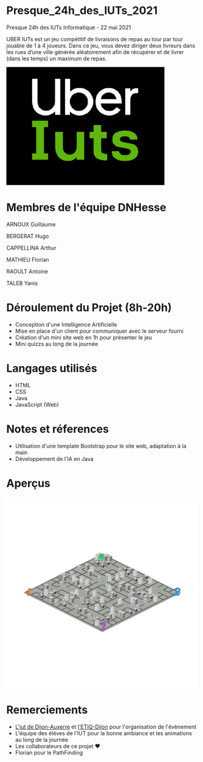 # Presque_24h_des_IUTs_2021
Presque 24h des IUTs Informatique - 22 mai 2021

UBER IUTs est un jeu compétitif de livraisons de repas au tour par tour jouable de 1 à 4 
joueurs. Dans ce jeu, vous devez diriger deux livreurs dans les rues d’une ville générée 
aléatoirement afin de récupérer et de livrer (dans les temps) un maximum de repas.

![logo](web/assets/img/uber-iuts.png?raw=true)

# Membres de l'équipe DNHesse

ARNOUX Guillaume

BERGERAT Hugo

CAPPELLINA Arthur

MATHIEU Florian

RAOULT Antoine

TALEB Yanis

# Déroulement du Projet (8h-20h)

* Conception d'une Intelligence Artificielle
* Mise en place d'un client pour communiquer avec le serveur fourni
* Création d'un mini site web en 1h pour présenter le jeu
* Mini quizzs au long de la journée 

# Langages utilisés

* HTML
* CSS
* Java
* JavaScript (Web)

# Notes et réferences

* Utilisation d'une template Bootstrap pour le site web, adaptation à la main
* Développement de l'IA en Java

# Aperçus

![carte](web/assets/img/aa.PNG?raw=true)

# Remerciements

* [L'iut de Dijon-Auxerre](https://iutdijon.u-bourgogne.fr/www/) et [l'ETIQ-Dijon](https://etiq-dijon.fr/) pour l'organisation de l'évènement
* L'équipe des élèves de l'IUT pour la bonne ambiance et les animations au long de la journée
* Les collaborateurs de ce projet ❤️
* Florian pour le PathFinding
